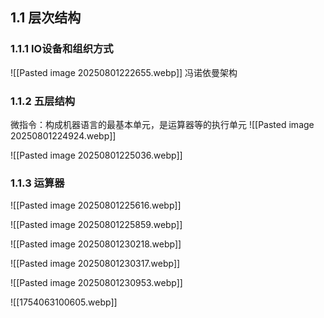 ## 1.1 层次结构

### 1.1.1 IO设备和组织方式
![[Pasted image 20250801222655.webp]]
冯诺依曼架构

### 1.1.2 五层结构
微指令：构成机器语言的最基本单元，是运算器等的执行单元
![[Pasted image 20250801224924.webp]]

![[Pasted image 20250801225036.webp]]

### 1.1.3 运算器
![[Pasted image 20250801225616.webp]]

![[Pasted image 20250801225859.webp]]

![[Pasted image 20250801230218.webp]]

![[Pasted image 20250801230317.webp]]

![[Pasted image 20250801230953.webp]]

![[1754063100605.webp]]

